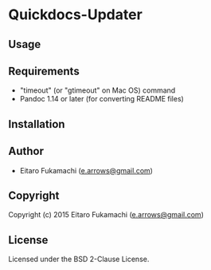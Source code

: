 # Quickdocs-Updater

## Usage

## Requirements

* "timeout" (or "gtimeout" on Mac OS) command
* Pandoc 1.14 or later (for converting README files)

## Installation

## Author

* Eitaro Fukamachi (e.arrows@gmail.com)

## Copyright

Copyright (c) 2015 Eitaro Fukamachi (e.arrows@gmail.com)

## License

Licensed under the BSD 2-Clause License.
